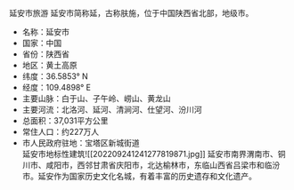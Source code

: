 延安市旅游
延安市简称延，古称肤施，位于中国陕西省北部，地级市。 
- 名称：延安市  
- 国家：中国  
- 省份：陕西省  
- 地区：黄土高原  
- 纬度：36.5853° N  
- 经度：109.4898° E  
- 主要山脉：白于山、子午岭、崂山、黄龙山  
- 主要河流：北洛河、延河、清涧河、仕望河、汾川河  
- 总面积：37,031平方公里  
- 常住人口：约227万人  
- 市人民政府驻地：宝塔区新城街道  
  延安市地标性建筑![[202209241241277819871.jpg]]
延安市南界渭南市、铜川市、咸阳市，西邻甘肃省庆阳市，北达榆林市，东临山西省吕梁市和临汾市。延安作为国家历史文化名城，有着丰富的历史遗存和文化遗产。
